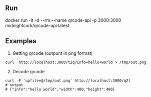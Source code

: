 ## Run
docker run -it -d --rm --name qrcode-api -p 3000:3000 midnightcodr/qrcode-api:latest
## Examples
1. Getting qrcode (outpunt in png format)
```
curl  http://localhost:3000/t2q?info=hello+world > /tmp/out.png
```

2. Decode qrcode
```
curl -F 'upfile=@/tmp/out.png' http://localhost:3000/q2t
# output 
# {"info":"hello world","width":400,"height":400}
```


